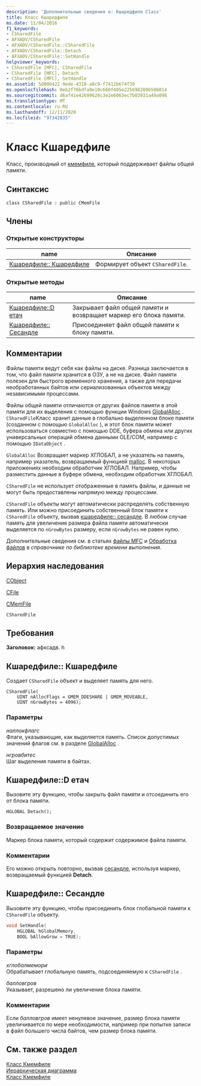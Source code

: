 ```yaml
---
description: 'Дополнительные сведения о: Кшаредфиле Class'
title: Класс Кшаредфиле
ms.date: 11/04/2016
f1_keywords:
- CSharedFile
- AFXADV/CSharedFile
- AFXADV/CSharedFile::CSharedFile
- AFXADV/CSharedFile::Detach
- AFXADV/CSharedFile::SetHandle
helpviewer_keywords:
- CSharedFile [MFC], CSharedFile
- CSharedFile [MFC], Detach
- CSharedFile [MFC], SetHandle
ms.assetid: 5d000422-9ede-4318-a8c9-f7412b674f39
ms.openlocfilehash: 0eb2f76bdfa9e10c660f405e225698289b506014
ms.sourcegitcommit: d6af41e42699628c3e2e6063ec7b03931a49a098
ms.translationtype: MT
ms.contentlocale: ru-RU
ms.lasthandoff: 12/11/2020
ms.locfileid: "97342835"
---
```

# <a name="csharedfile-class"></a>Класс Кшаредфиле

Класс, производный от [кмемфиле](../../mfc/reference/cmemfile-class.md), который поддерживает файлы общей памяти.

## <a name="syntax"></a>Синтаксис

```
class CSharedFile : public CMemFile
```

## <a name="members"></a>Члены

### <a name="public-constructors"></a>Открытые конструкторы

|name|Описание|
|----------|-----------------|
|[Кшаредфиле:: Кшаредфиле](#csharedfile)|Формирует объект `CSharedFile`.|

### <a name="public-methods"></a>Открытые методы

|name|Описание|
|----------|-----------------|
|[Кшаредфиле::D етач](#detach)|Закрывает файл общей памяти и возвращает маркер его блока памяти.|
|[Кшаредфиле:: Сесандле](#sethandle)|Присоединяет файл общей памяти к блоку памяти.|

## <a name="remarks"></a>Комментарии

Файлы памяти ведут себя как файлы на диске. Разница заключается в том, что файл памяти хранится в ОЗУ, а не на диске. Файл памяти полезен для быстрого временного хранения, а также для передачи необработанных байтов или сериализованных объектов между независимыми процессами.

Файлы общей памяти отличаются от других файлов памяти в этой памяти для их выделения с помощью функции Windows [GlobalAlloc](/windows/win32/api/winbase/nf-winbase-globalalloc) . `CSharedFile`Класс хранит данные в глобально выделенном блоке памяти (созданном с помощью `GlobalAlloc` ), и этот блок памяти может использоваться совместно с помощью DDE, буфера обмена или других универсальных операций обмена данными OLE/COM, например с помощью `IDataObject` .

`GlobalAlloc` Возвращает маркер ХГЛОБАЛ, а не указатель на память, например указатель, возвращаемый функцией [malloc](../../c-runtime-library/reference/malloc.md). В некоторых приложениях необходим обработчик ХГЛОБАЛ. Например, чтобы разместить данные в буфере обмена, необходим обработчик ХГЛОБАЛ.

`CSharedFile` не использует отображенные в память файлы, и данные не могут быть предоставлены напрямую между процессами.

`CSharedFile` объекты могут автоматически распределять собственную память. Или можно присоединить собственный блок памяти к `CSharedFile` объекту, вызвав [кшаредфиле:: сесандле](#sethandle). В любом случае память для увеличения размера файла памяти автоматически выделяется по `nGrowBytes` размеру, если `nGrowBytes` не равен нулю.

Дополнительные сведения см. в статьях [файлы MFC](../../mfc/files-in-mfc.md) и [Обработка файлов](../../c-runtime-library/file-handling.md) в *справочнике по библиотеке времени выполнения*.

## <a name="inheritance-hierarchy"></a>Иерархия наследования

[CObject](../../mfc/reference/cobject-class.md)

[CFile](../../mfc/reference/cfile-class.md)

[CMemFile](../../mfc/reference/cmemfile-class.md)

`CSharedFile`

## <a name="requirements"></a>Требования

**Заголовок:** афксадв. h

## <a name="csharedfilecsharedfile"></a><a name="csharedfile"></a> Кшаредфиле:: Кшаредфиле

Создает `CSharedFile` объект и выделяет память для него.

```
CSharedFile(
    UINT nAllocFlags = GMEM_DDESHARE | GMEM_MOVEABLE,
    UINT nGrowBytes = 4096);
```

### <a name="parameters"></a>Параметры

*наллокфлагс*<br/>
Флаги, указывающие, как выделяется память. Список допустимых значений флагов см. в разделе [GlobalAlloc](/windows/win32/api/winbase/nf-winbase-globalalloc) .

*нгровбитес*<br/>
Шаг выделения памяти в байтах.

## <a name="csharedfiledetach"></a><a name="detach"></a> Кшаредфиле::D етач

Вызовите эту функцию, чтобы закрыть файл памяти и отсоединить его от блока памяти.

```
HGLOBAL Detach();
```

### <a name="return-value"></a>Возвращаемое значение

Маркер блока памяти, который содержит содержимое файла памяти.

### <a name="remarks"></a>Комментарии

Его можно открыть повторно, вызвав [сесандле](#sethandle), используя маркер, возвращаемый функцией **Detach**.

## <a name="csharedfilesethandle"></a><a name="sethandle"></a> Кшаредфиле:: Сесандле

Вызовите эту функцию, чтобы присоединить блок глобальной памяти к `CSharedFile` объекту.

```cpp
void SetHandle(
    HGLOBAL hGlobalMemory,
    BOOL bAllowGrow = TRUE);
```

### <a name="parameters"></a>Параметры

*хглобалмемори*<br/>
Обрабатывает глобальную память, подсоединяемую к `CSharedFile` .

*балловгров*<br/>
Указывает, разрешено ли увеличение блока памяти.

### <a name="remarks"></a>Комментарии

Если *балловгров* имеет ненулевое значение, размер блока памяти увеличивается по мере необходимости, например при попытке записи в файл большего числа байтов, чем размер блока памяти.

## <a name="see-also"></a>См. также раздел

[Класс Кмемфиле](../../mfc/reference/cmemfile-class.md)<br/>
[Иерархическая диаграмма](../../mfc/hierarchy-chart.md)<br/>
[Класс Кмемфиле](../../mfc/reference/cmemfile-class.md)
